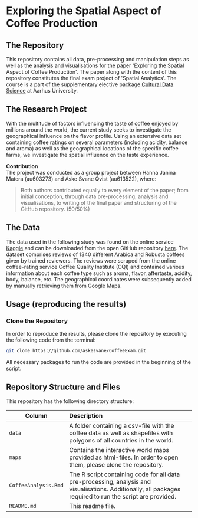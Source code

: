 # Exploring the Spatial Aspect of Coffee Production

## The Repository

This repository contains all data, pre-processing and manipulation steps as well as the analysis and visualisations for the paper 'Exploring the Spatial Aspect of Coffee Production'. The paper along with the content of this repository constitutes the final exam project of 'Spatial Analytics'. The course is a part of the supplementary elective package [Cultural Data Science](https://bachelor.au.dk/tilvalg/culturaldatascience/) at Aarhus University.

## The Research Project

With the multitude of factors influencing the taste of coffee enjoyed by millions around the world, the current study seeks to investigate the geographical influence on the flavor profile. Using an extensive data set containing coffee ratings on several parameters (including acidity, balance and aroma) as well as the geographical locations of the specific coffee farms, we investigate the spatial influence on the taste experience.

__Contribution__<br>
The project was conducted as a group project between Hanna Janina Matera (au603273) and Aske Svane Qvist (au613522), where:

> Both authors contributed equally to every element of the paper; from initial conception, through data pre-processing, analysis and visualisations, to writing of the final paper and structuring of the GitHub repository. (50/50%)

## The Data

The data used in the following study was found on the online service [Kaggle](https://www.kaggle.com/datasets) and can be downloaded from the open GitHub repository [here](https://github.com/jldbc/coffee-quality-database). The dataset comprises reviews of 1340 different Arabica and Robusta coffees given by trained reviewers. The reviews were scraped from the online coffee-rating service Coffee Quality Institute (CQI) and contained various information about each coffee type such as aroma, flavor, aftertaste, acidity, body, balance, etc. The geographical coordinates were subsequently added by manually retrieving them from Google Maps.

## Usage (reproducing the results)

### Clone the Repository
In order to reproduce the results, please clone the repository by executing the following code from the terminal:

```bash
git clone https://github.com/askesvane/CoffeeExam.git

```
All necessary packages to run the code are provided in the beginning of the script.

## Repository Structure and Files
This repository has the following directory structure:

| Column | Description|
|--------|:-----------|
```data```| A folder containing a csv-file with the coffee data as well as shapefiles with polygons of all countries in the world.
```maps``` | Contains the interactive world maps provided as html-files. In order to open them, please clone the repository.
```CoffeeAnalysis.Rmd```| The R script containing code for all data pre-processing, analysis and visualisations. Additionally, all packages required to run the script are provided.
```README.md``` | This readme file.



